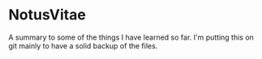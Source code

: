 NotusVitae
==========

A summary to some of the things I have learned so far. I'm putting this on git mainly to have a solid backup of the files.
